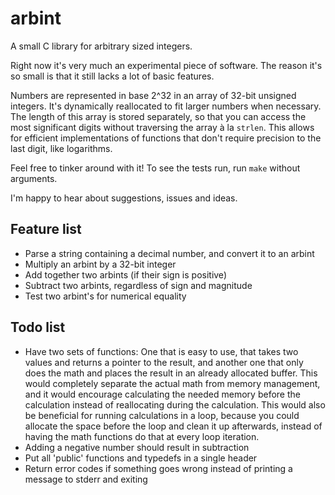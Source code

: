 arbint
======

A small C library for arbitrary sized integers.

Right now it's very much an experimental piece of software. The reason it's so
small is that it still lacks a lot of basic features.

Numbers are represented in base 2^32 in an array of 32-bit unsigned integers. It's dynamically reallocated to fit larger numbers when necessary. The length of this array is stored separately, so that you can access the most significant digits without traversing the array à la `strlen`. This allows for efficient implementations of functions that don't require precision to the last digit, like logarithms.

Feel free to tinker around with it! To see the tests run, run `make` without arguments.

I'm happy to hear about suggestions, issues and ideas.

## Feature list

 - Parse a string containing a decimal number, and convert it to an arbint
 - Multiply an arbint by a 32-bit integer
 - Add together two arbints (if their sign is positive)
 - Subtract two arbints, regardless of sign and magnitude
 - Test two arbint's for numerical equality


## Todo list

- Have two sets of functions: One that is easy to use, that takes two
  values and returns a pointer to the result, and another one that only
  does the math and places the result in an already allocated buffer. This
  would completely separate the actual math from memory management, and it
  would encourage calculating the needed memory before the calculation
  instead of reallocating during the calculation. This would also be
  beneficial for running calculations in a loop, because you could allocate
  the space before the loop and clean it up afterwards, instead of having the
  math functions do that at every loop iteration.
- Adding a negative number should result in subtraction
- Put all 'public' functions and typedefs in a single header
- Return error codes if something goes wrong instead of printing a message
  to stderr and exiting


